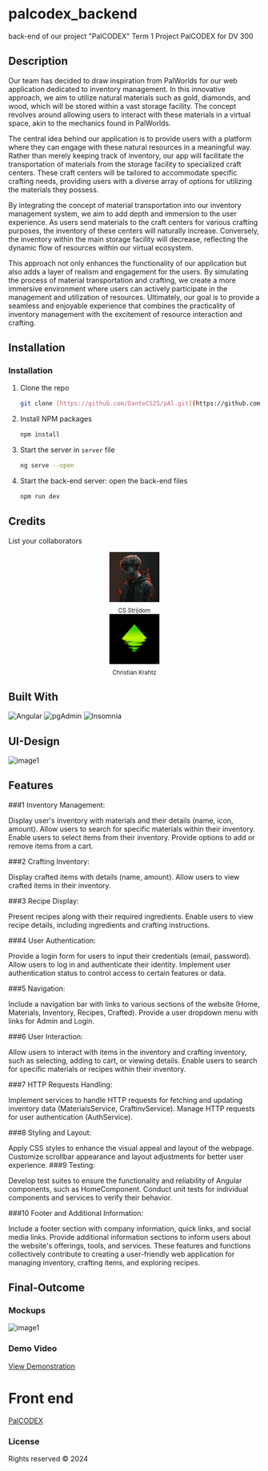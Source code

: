 # palcodex_backend
 back-end of our project "PalCODEX"
 Term 1 Project PalCODEX for DV 300

## Description

Our team has decided to draw inspiration from PalWorlds for our web application dedicated to inventory management. In this innovative approach, we aim to utilize natural materials such as gold, diamonds, and wood, which will be stored within a vast storage facility. The concept revolves around allowing users to interact with these materials in a virtual space, akin to the mechanics found in PalWorlds.

The central idea behind our application is to provide users with a platform where they can engage with these natural resources in a meaningful way. Rather than merely keeping track of inventory, our app will facilitate the transportation of materials from the storage facility to specialized craft centers. These craft centers will be tailored to accommodate specific crafting needs, providing users with a diverse array of options for utilizing the materials they possess.

By integrating the concept of material transportation into our inventory management system, we aim to add depth and immersion to the user experience. As users send materials to the craft centers for various crafting purposes, the inventory of these centers will naturally increase. Conversely, the inventory within the main storage facility will decrease, reflecting the dynamic flow of resources within our virtual ecosystem.

This approach not only enhances the functionality of our application but also adds a layer of realism and engagement for the users. By simulating the process of material transportation and crafting, we create a more immersive environment where users can actively participate in the management and utilization of resources. Ultimately, our goal is to provide a seamless and enjoyable experience that combines the practicality of inventory management with the excitement of resource interaction and crafting.

## Installation

### Installation


1. Clone the repo
   ```sh
   git clone [https://github.com/DanteCS25/pAl.git](https://github.com/DanteCS25/PalCODEX.git)
   ```
2. Install NPM packages
   ```sh
   npm install
   ```
4. Start the server in `server` file
   ```sh
   ng serve --open
   ```
5. Start the back-end server: open the back-end files
   ```sh
   npm run dev
   ```


 ## Credits

List your collaborators

<div style="text-align: center;">
    <a href="https://github.com/DanteCS25">
      <img src="Dante.jpg" alt="CS Strijdom" width="100px">
    </a>
    <br>
    <sub>CS Strijdom</sub>
  </div>

  <div style="text-align: center;">
    <a href="https://github.com/CWKrahtz">
      <img src="yess.gif" alt="Christian Krahtz" width="100px">
    </a>
    <br>
    <sub>Christian Krahtz</sub>
  </div>


## Built With

![Angular](https://img.shields.io/badge/Built_with-Angular-red?logo=angular&style=flat-square)
![pgAdmin](https://img.shields.io/badge/Built_with-pgAdmin-blue?logo=pgAdmin&style=flat-square)
![Insomnia](https://img.shields.io/badge/Built_with-Insomnia-purple?logo=insomnia&style=flat-square)

## UI-Design

![image1](Design.png)

## Features

###1 Inventory Management:

Display user's inventory with materials and their details (name, icon, amount).
Allow users to search for specific materials within their inventory.
Enable users to select items from their inventory.
Provide options to add or remove items from a cart.

###2 Crafting Inventory:

Display crafted items with details (name, amount).
Allow users to view crafted items in their inventory.

###3 Recipe Display:

Present recipes along with their required ingredients.
Enable users to view recipe details, including ingredients and crafting instructions.

###4 User Authentication:

Provide a login form for users to input their credentials (email, password).
Allow users to log in and authenticate their identity.
Implement user authentication status to control access to certain features or data.

###5 Navigation:

Include a navigation bar with links to various sections of the website (Home, Materials, Inventory, Recipes, Crafted).
Provide a user dropdown menu with links for Admin and Login.

###6 User Interaction:

Allow users to interact with items in the inventory and crafting inventory, such as selecting, adding to cart, or viewing details.
Enable users to search for specific materials or recipes within their inventory.

###7 HTTP Requests Handling:

Implement services to handle HTTP requests for fetching and updating inventory data (MaterialsService, CraftinvService).
Manage HTTP requests for user authentication (AuthService).

###8 Styling and Layout:

Apply CSS styles to enhance the visual appeal and layout of the webpage.
Customize scrollbar appearance and layout adjustments for better user experience.
###9 Testing:

Develop test suites to ensure the functionality and reliability of Angular components, such as HomeComponent.
Conduct unit tests for individual components and services to verify their behavior.

###10 Footer and Additional Information:

Include a footer section with company information, quick links, and social media links.
Provide additional information sections to inform users about the website's offerings, tools, and services.
These features and functions collectively contribute to creating a user-friendly web application for managing inventory, crafting items, and exploring recipes.

## Final-Outcome

### Mockups

![image1](Mockup1.png)

### Demo Video

[View Demonstration](https://youtu.be/0DTvJQb8ZCk)

# Front end
 <a href="https://github.com/DanteCS25/PalCODEX.git">PalCODEX</a>

 ### License
Rights reserved © 2024
